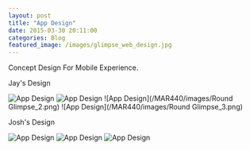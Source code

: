 ```yaml
---
layout: post
title: "App Design"
date: 2015-03-30 20:11:00
categories: Blog
featured_image: /images/glimpse_web_design.jpg
---
```


Concept Design For Mobile Experience.

Jay's Design

![App Design](/MAR440/images/Glimps_1.png)
![App Design](/MAR440/images/Glimps_2.png)
![App Design](/MAR440/images/Round Glimpse_2.png)
![App Design](/MAR440/images/Round Glimpse_3.png)

Josh's Design

![App Design](/MAR440/images/glimpse_log_in.jpg)
![App Design](/MAR440/images/glimpse_vision.jpg)
![App Design](/MAR440/images/glimpse_vision_lock.jpg)
